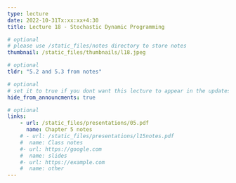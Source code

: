 ```yaml
---
type: lecture
date: 2022-10-31Tx:xx:xx+4:30
title: Lecture 18 - Stochastic Dynamic Programming 

# optional
# please use /static_files/notes directory to store notes
thumbnail: /static_files/thumbnails/l18.jpeg

# optional
tldr: "5.2 and 5.3 from notes"

# optional
# set it to true if you dont want this lecture to appear in the updates section
hide_from_announcments: true

# optional
links:
    - url: /static_files/presentations/05.pdf
      name: Chapter 5 notes
    # - url: /static_files/presentations/l15notes.pdf
    #  name: Class notes
    #- url: https://google.com
    #  name: slides
    #- url: https://example.com
    #  name: other
---
```

<!-- Other additional contents using markdown -->

